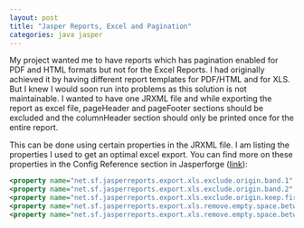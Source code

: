```yaml
---
layout: post
title: "Jasper Reports, Excel and Pagination"
categories: java jasper
---
```


My project wanted me to have reports which has pagination enabled for PDF and HTML formats but not for the Excel Reports. I had originally achieved it by having different report templates for PDF/HTML and for XLS. But I knew I would soon run into problems as this solution is not maintainable. I wanted to have one JRXML file and while exporting the report as excel file, pageHeader and pageFooter sections should be excluded and the columnHeader section should only be printed once for the entire report.

This can be done using certain properties in the JRXML file. I am listing the properties I used to get an optimal excel export. You can find more on these properties in the Config Reference section in Jasperforge ([link](http://jasperforge.org/uploads/publish/jasperreportswebsite/trunk/config.reference.html)):

```xml
<property name="net.sf.jasperreports.export.xls.exclude.origin.band.1" value="pageHeader"/>
<property name="net.sf.jasperreports.export.xls.exclude.origin.band.2" value="pageFooter"/>
<property name="net.sf.jasperreports.export.xls.exclude.origin.keep.first.band.1" value="columnHeader"/>
<property name="net.sf.jasperreports.export.xls.remove.empty.space.between.rows" value="true"/>
<property name="net.sf.jasperreports.export.xls.remove.empty.space.between.columns" value="true"/>
```
